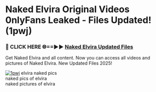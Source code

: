 # Naked Elvira Original Videos 0nlyFans Leaked - Files Updated! (1pwj)

<h3>🔴 CLICK HERE 🌐==►► <a href="https://tinyurl.com/up5wt9bj" rel="nofollow">Naked Elvira Updated Files</a></h3>

Get Naked Elvira and all content. Now you can access all videos and pictures of Naked Elvira. New Updated Files 2025!

[![1pwj](https://i.imgur.com/ABiUzMV.gif)](https://tinyurl.com/up5wt9bj)
elvira naked pics<br>
naked pics of elvira<br>
naked pictures of elvira